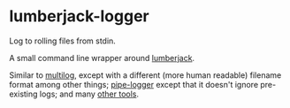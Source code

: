 # lumberjack-logger
Log to rolling files from stdin.

A small command line wrapper around
[lumberjack](https://github.com/natefinch/lumberjack).

Similar to [multilog](https://cr.yp.to/daemontools/multilog.html), except with
a different (more human readable) filename format among other things;
[pipe-logger](https://crates.io/crates/pipe-logger) except that it doesn't
ignore pre-existing logs; and many [other
tools](https://superuser.com/a/291397).
